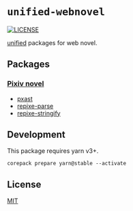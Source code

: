 # `unified-webnovel`

[![LICENSE][license-badge]][license]

[unified][unified] packages for web novel.

## Packages

### [Pixiv novel][pixiv-novel]

- [pxast](./packages/pxast)
- [repixe-parse](./packages/repixe-parse)
- [repixe-stringify](./packages/repixe-stringify)

## Development

This package requires yarn v3+.

```shell
corepack prepare yarn@stable --activate
```

## License

[MIT][license]

<!-- Link Definitions-->

[license-badge]: https://img.shields.io/github/license/RShirohara/unified-webnovel
[license]: ./LICENSE
[pixiv-novel]: https://www.pixiv.net/novel/
[unified]: https://github.com/unifiedjs/unified/
